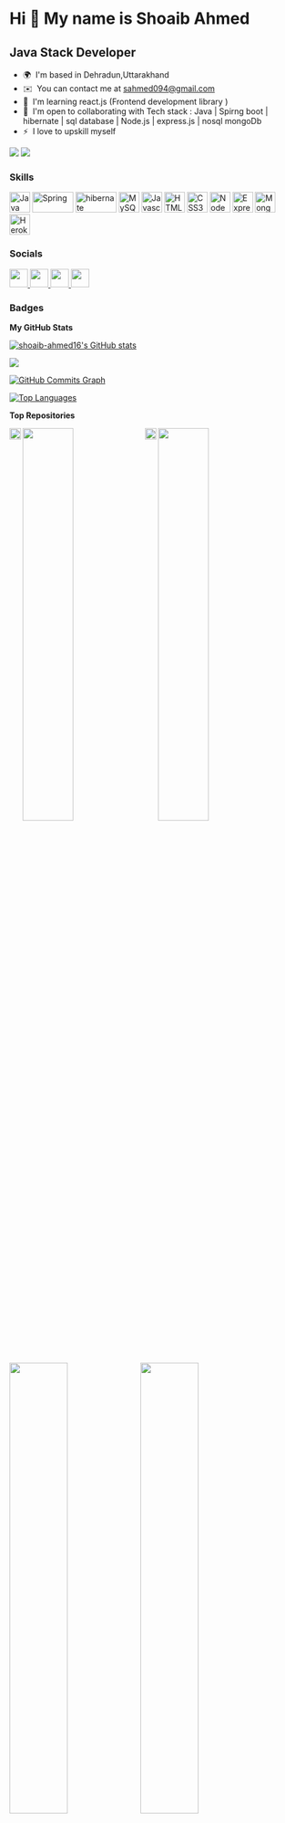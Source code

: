 Hi 👋 My name is Shoaib Ahmed
=============================

Java Stack Developer
--------------------

* 🌍  I'm based in Dehradun,Uttarakhand
* ✉️  You can contact me at [sahmed094@gmail.com](mailto:sahmed094@gmail.com)
* 🧠  I'm learning react.js (Frontend development library )
* 🤝  I'm open to collaborating with Tech stack : Java | Spirng boot | hibernate | sql database | Node.js | express.js | nosql mongoDb
* ⚡  I love to upskill myself 

<a href="https://www.github.com/shoaib-ahmed16" target="_blank" rel="noreferrer"><img
src="https://img.shields.io/github/followers/shoaib-ahmed16?logo=github&style=for-the-badge&color=facc15&labelColor=000000" /></a>
![](https://komarev.com/ghpvc/?username=shoaib-ahmed16)
### Skills

<p align="left">
<a href="https://www.oracle.com/java/" target="_blank" rel="noreferrer"><img src="https://raw.githubusercontent.com/danielcranney/readme-generator/main/public/icons/skills/java-colored.svg" width="36" height="36" alt="Java" /></a>
<a href="https://spring.io/" target="_blank" rel="noreferrer"><img src="https://4.bp.blogspot.com/-ou-a_Aa1t7A/W6IhNc3Q0gI/AAAAAAAAD6Y/pwh44arKiuM_NBqB1H7Pz4-7QhUxAgZkACLcBGAs/s1600/spring-boot-logo.png" width="72" height="36" alt="Spring" /></a>
<a href="https://hibernate.org/" target="_blank" rel="noreferrer"><img src="https://hibernate.org/images/hibernate-logo.svg" width="72" height="36" alt="hibernate" /></a>
  <a href="https://www.mysql.com/" target="_blank" rel="noreferrer"><img src="https://raw.githubusercontent.com/danielcranney/readme-generator/main/public/icons/skills/mysql-colored.svg" width="36" height="36" alt="MySQL" /></a>
<a href="https://developer.mozilla.org/en-US/docs/Web/JavaScript" target="_blank" rel="noreferrer"><img src="https://raw.githubusercontent.com/danielcranney/readme-generator/main/public/icons/skills/javascript-colored.svg" width="36" height="36" alt="Javascript" /></a>
<a href="https://developer.mozilla.org/en-US/docs/Glossary/HTML5" target="_blank" rel="noreferrer"><img src="https://raw.githubusercontent.com/danielcranney/readme-generator/main/public/icons/skills/html5-colored.svg" width="36" height="36" alt="HTML5" /></a>
<a href="https://www.w3.org/TR/CSS/#css" target="_blank" rel="noreferrer"><img src="https://raw.githubusercontent.com/danielcranney/readme-generator/main/public/icons/skills/css3-colored.svg" width="36" height="36" alt="CSS3" /></a>
<a href="https://nodejs.org/en/" target="_blank" rel="noreferrer"><img src="https://raw.githubusercontent.com/danielcranney/readme-generator/main/public/icons/skills/nodejs-colored.svg" width="36" height="36" alt="NodeJS" /></a>
<a href="https://expressjs.com/" target="_blank" rel="noreferrer"><img src="https://raw.githubusercontent.com/danielcranney/readme-generator/main/public/icons/skills/express-colored.svg" width="36" height="36" alt="Express" /></a>
<a href="https://www.mongodb.com/" target="_blank" rel="noreferrer"><img src="https://raw.githubusercontent.com/danielcranney/readme-generator/main/public/icons/skills/mongodb-colored.svg" width="36" height="36" alt="MongoDB" /></a>
<a href="https://www.heroku.com/" target="_blank" rel="noreferrer"><img src="https://raw.githubusercontent.com/danielcranney/readme-generator/main/public/icons/skills/heroku-colored.svg" width="36" height="36" alt="Heroku" /></a>

</p>

### Socials
<a href="https://www.github.com/shoaib-ahmed16" target="_blank" rel="noreferrer">
  <img src="https://raw.githubusercontent.com/danielcranney/readme-generator/main/public/icons/socials/github.svg" width="32" height="32" />
</a> 
<a href="https://www.linkedin.com/in/shoaib-g19" target="_blank" rel="noreferrer">
  <img src="https://raw.githubusercontent.com/danielcranney/readme-generator/main/public/icons/socials/linkedin.svg" width="32" height="32" />
</a> 
<a href="https://www.stackoverflow.com/users/17362619" target="_blank" rel="noreferrer">
  <img src="https://raw.githubusercontent.com/danielcranney/readme-generator/main/public/icons/socials/stackoverflow.svg" width="32" height="32" />
</a>
<a href="https://shoaibportfolio.vercel.app/" target="_blank" rel="noreferrer">
  <img src="https://static-00.iconduck.com/assets.00/portfolio-icon-512x512-u03oqi8o.png" width="32" height="32" />
</a>
</p>

### Badges
<b>My GitHub Stats</b>

<a href="http://www.github.com/shoaib-ahmed16"><img src="https://github-readme-stats.vercel.app/api?username=shoaib-ahmed16&show_icons=true&hide=&count_private=true&title_color=0891b2&text_color=ffffff&icon_color=facc15&bg_color=000000&hide_border=true&show_icons=true" alt="shoaib-ahmed16's GitHub stats" /></a>

<a href="http://www.github.com/shoaib-ahmed16"><img src="https://github-readme-streak-stats.herokuapp.com/?user=shoaib-ahmed16&stroke=ffffff&background=000000&ring=0891b2&fire=0891b2&currStreakNum=ffffff&currStreakLabel=0891b2&sideNums=ffffff&sideLabels=ffffff&dates=ffffff&hide_border=true" /></a>

<a href="http://www.github.com/shoaib-ahmed16"><img src="https://github-readme-activity-graph.cyclic.app/graph?username=shoaib-ahmed16&theme=dracula" alt="GitHub Commits Graph" /></a>

<a href="https://github.com/shoaib-ahmed16" align="left"><img src="https://github-readme-stats.vercel.app/api/top-langs/?username=shoaib-ahmed16&langs_count=10&title_color=0891b2&text_color=ffffff&icon_color=facc15&bg_color=000000&hide_border=true&locale=en&custom_title=Top%20%Languages" alt="Top Languages" /></a>

<b>Top Repositories</b>

<div width="100%" align="center">
  <a href="https://www.github.com/shoaib-ahmed16" target="_blank" rel="noreferrer" align="left">
   <img align="left" src="https://raw.githubusercontent.com/danielcranney/readme-generator/main/public/icons/socials/github.svg" width="20" height="20" />
  </a> 
  <a href="https://github.com/shoaib-ahmed16/Wallet-app.git" align="left">
      <img align="left" width="42%" src="https://github-readme-stats.vercel.app/api/pin/?username=shoaib-ahmed16&repo=Wallet-app&title_color=0891b2&text_color=ffffff&icon_color=facc15&bg_color=000000&hide_border=true&locale=en" />
  </a>
  <a href="https://www.github.com/shoaib-ahmed16" target="_blank" rel="noreferrer" align="left">
   <img align="left" src="https://raw.githubusercontent.com/danielcranney/readme-generator/main/public/icons/socials/github.svg" width="20" height="20" />
  </a> 
  <a href="https://github.com/shoaib-ahmed16/Login-SignUp-Authentication-Oauth.git" align="left">
      <img align="left" width="42%" src="https://github-readme-stats.vercel.app/api/pin/?username=shoaib-ahmed16&repo=Login-SignUp-Authentication-Oauth&title_color=0891b2&text_color=ffffff&icon_color=facc15&bg_color=000000&hide_border=true&locale=en" />
  </a>
</div>
<br /><br /><br /><br />
<br /><br /><br /><br />                                              
<div width="100%" align="center">
  <a href="https://github.com/shoaib-ahmed16/SkinStore-Backend-RestApi.git" align="left">
  <img align="left" width="45%" src="https://github-readme-stats.vercel.app/api/pin/?username=shoaib-ahmed16&repo=SkinStore-Backend-RestApi&title_color=0891b2&text_color=ffffff&icon_color=facc15&bg_color=000000&hide_border=true&locale=en" />
  </a>
  <a href="https://bewakoof-com-shoaib-ahmed16.vercel.app/" align="left">
  <img align="left" width="45%" src="https://github-readme-stats.vercel.app/api/pin/?username=shoaib-ahmed16&repo=Bewakoof-Frontend&title_color=0891b2&text_color=ffffff&icon_color=facc15&bg_color=000000&hide_border=true&locale=en" />
  </a>
</div>
<br /><br /><br /><br />
<br /><br /><br /><br />                                                    
<div width="100%" align="center">
  <a href="https://keen-lolly-681dd2.netlify.app/" align="left">
  <img align="left" width="45%" src="https://github-readme-stats.vercel.app/api/pin/?username=shoaib-ahmed16&repo=SkinStore&title_color=0891b2&text_color=ffffff&icon_color=facc15&bg_color=000000&hide_border=true&locale=en" />
  </a>
  <a href="https://github.com/shoaib-ahmed16/Clone.GiftCard.com" align="left">
  <img align="left" width="45%" src="https://github-readme-stats.vercel.app/api/pin/?username=shoaib-ahmed16&repo=Clone.GiftCard.com&title_color=0891b2&text_color=ffffff&icon_color=facc15&bg_color=000000&hide_border=true&locale=en" />
  </a>
</div>

